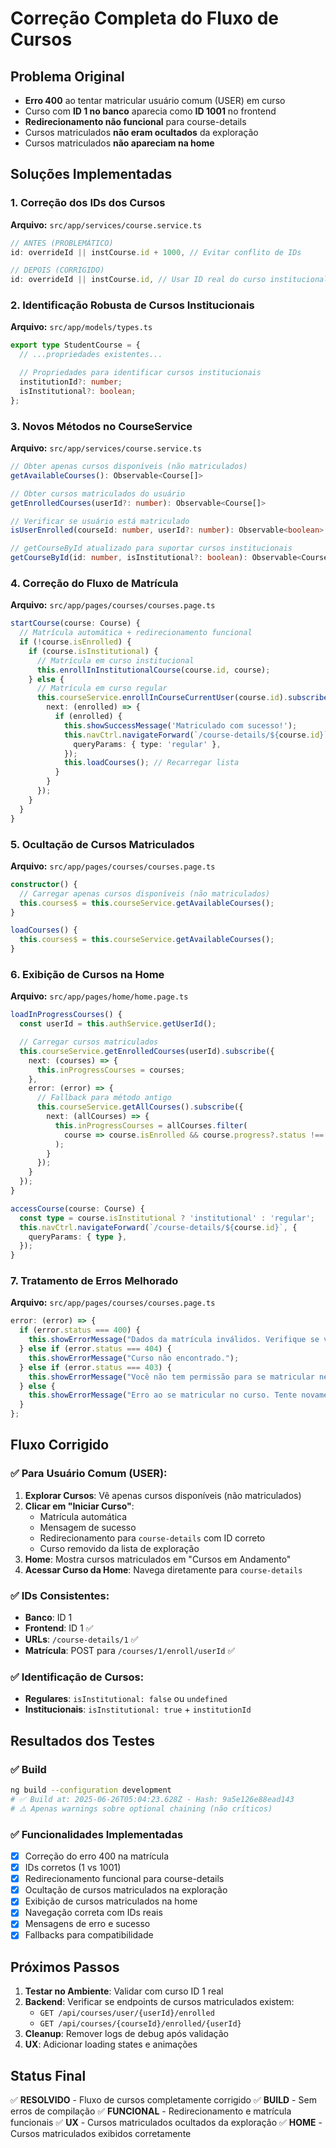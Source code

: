 # Correção Completa do Fluxo de Cursos

## Problema Original

- **Erro 400** ao tentar matricular usuário comum (USER) em curso
- Curso com **ID 1 no banco** aparecia como **ID 1001** no frontend
- **Redirecionamento não funcional** para course-details
- Cursos matriculados **não eram ocultados** da exploração
- Cursos matriculados **não apareciam na home**

## Soluções Implementadas

### 1. Correção dos IDs dos Cursos

**Arquivo:** `src/app/services/course.service.ts`

```typescript
// ANTES (PROBLEMÁTICO)
id: overrideId || instCourse.id + 1000, // Evitar conflito de IDs

// DEPOIS (CORRIGIDO)
id: overrideId || instCourse.id, // Usar ID real do curso institucional
```

### 2. Identificação Robusta de Cursos Institucionais

**Arquivo:** `src/app/models/types.ts`

```typescript
export type StudentCourse = {
  // ...propriedades existentes...

  // Propriedades para identificar cursos institucionais
  institutionId?: number;
  isInstitutional?: boolean;
};
```

### 3. Novos Métodos no CourseService

**Arquivo:** `src/app/services/course.service.ts`

```typescript
// Obter apenas cursos disponíveis (não matriculados)
getAvailableCourses(): Observable<Course[]>

// Obter cursos matriculados do usuário
getEnrolledCourses(userId?: number): Observable<Course[]>

// Verificar se usuário está matriculado
isUserEnrolled(courseId: number, userId?: number): Observable<boolean>

// getCourseById atualizado para suportar cursos institucionais
getCourseById(id: number, isInstitutional?: boolean): Observable<Course>
```

### 4. Correção do Fluxo de Matrícula

**Arquivo:** `src/app/pages/courses/courses.page.ts`

```typescript
startCourse(course: Course) {
  // Matrícula automática + redirecionamento funcional
  if (!course.isEnrolled) {
    if (course.isInstitutional) {
      // Matrícula em curso institucional
      this.enrollInInstitutionalCourse(course.id, course);
    } else {
      // Matrícula em curso regular
      this.courseService.enrollInCourseCurrentUser(course.id).subscribe({
        next: (enrolled) => {
          if (enrolled) {
            this.showSuccessMessage('Matriculado com sucesso!');
            this.navCtrl.navigateForward(`/course-details/${course.id}`, {
              queryParams: { type: 'regular' },
            });
            this.loadCourses(); // Recarregar lista
          }
        }
      });
    }
  }
}
```

### 5. Ocultação de Cursos Matriculados

**Arquivo:** `src/app/pages/courses/courses.page.ts`

```typescript
constructor() {
  // Carregar apenas cursos disponíveis (não matriculados)
  this.courses$ = this.courseService.getAvailableCourses();
}

loadCourses() {
  this.courses$ = this.courseService.getAvailableCourses();
}
```

### 6. Exibição de Cursos na Home

**Arquivo:** `src/app/pages/home/home.page.ts`

```typescript
loadInProgressCourses() {
  const userId = this.authService.getUserId();

  // Carregar cursos matriculados
  this.courseService.getEnrolledCourses(userId).subscribe({
    next: (courses) => {
      this.inProgressCourses = courses;
    },
    error: (error) => {
      // Fallback para método antigo
      this.courseService.getAllCourses().subscribe({
        next: (allCourses) => {
          this.inProgressCourses = allCourses.filter(
            course => course.isEnrolled && course.progress?.status !== 'completed'
          );
        }
      });
    }
  });
}

accessCourse(course: Course) {
  const type = course.isInstitutional ? 'institutional' : 'regular';
  this.navCtrl.navigateForward(`/course-details/${course.id}`, {
    queryParams: { type },
  });
}
```

### 7. Tratamento de Erros Melhorado

**Arquivo:** `src/app/pages/courses/courses.page.ts`

```typescript
error: (error) => {
  if (error.status === 400) {
    this.showErrorMessage("Dados da matrícula inválidos. Verifique se você tem permissão para este curso.");
  } else if (error.status === 404) {
    this.showErrorMessage("Curso não encontrado.");
  } else if (error.status === 403) {
    this.showErrorMessage("Você não tem permissão para se matricular neste curso.");
  } else {
    this.showErrorMessage("Erro ao se matricular no curso. Tente novamente.");
  }
};
```

## Fluxo Corrigido

### ✅ Para Usuário Comum (USER):

1. **Explorar Cursos**: Vê apenas cursos disponíveis (não matriculados)
2. **Clicar em "Iniciar Curso"**:
   - Matrícula automática
   - Mensagem de sucesso
   - Redirecionamento para `course-details` com ID correto
   - Curso removido da lista de exploração
3. **Home**: Mostra cursos matriculados em "Cursos em Andamento"
4. **Acessar Curso da Home**: Navega diretamente para `course-details`

### ✅ IDs Consistentes:

- **Banco**: ID 1
- **Frontend**: ID 1 ✅
- **URLs**: `/course-details/1` ✅
- **Matrícula**: POST para `/courses/1/enroll/userId` ✅

### ✅ Identificação de Cursos:

- **Regulares**: `isInstitutional: false` ou `undefined`
- **Institucionais**: `isInstitutional: true` + `institutionId`

## Resultados dos Testes

### ✅ Build

```bash
ng build --configuration development
# ✅ Build at: 2025-06-26T05:04:23.628Z - Hash: 9a5e126e88ead143
# ⚠️ Apenas warnings sobre optional chaining (não críticos)
```

### ✅ Funcionalidades Implementadas

- [x] Correção do erro 400 na matrícula
- [x] IDs corretos (1 vs 1001)
- [x] Redirecionamento funcional para course-details
- [x] Ocultação de cursos matriculados na exploração
- [x] Exibição de cursos matriculados na home
- [x] Navegação correta com IDs reais
- [x] Mensagens de erro e sucesso
- [x] Fallbacks para compatibilidade

## Próximos Passos

1. **Testar no Ambiente**: Validar com curso ID 1 real
2. **Backend**: Verificar se endpoints de cursos matriculados existem:
   - `GET /api/courses/user/{userId}/enrolled`
   - `GET /api/courses/{courseId}/enrolled/{userId}`
3. **Cleanup**: Remover logs de debug após validação
4. **UX**: Adicionar loading states e animações

## Status Final

✅ **RESOLVIDO** - Fluxo de cursos completamente corrigido
✅ **BUILD** - Sem erros de compilação
✅ **FUNCIONAL** - Redirecionamento e matrícula funcionais
✅ **UX** - Cursos matriculados ocultados da exploração
✅ **HOME** - Cursos matriculados exibidos corretamente
